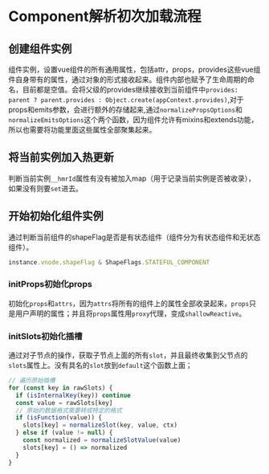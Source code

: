 # Component解析初次加载流程

## 创建组件实例

组件实例，设置vue组件的所有通用属性，包括attr，props，provides这些vue组件自身带有的属性，通过对象的形式接收起来。组件内部也赋予了生命周期的命名，目前都是空值。会将父级的provides继续接收到当前组件中`provides: parent ? parent.provides : Object.create(appContext.provides)`,对于props和emits参数，会进行额外的存储起来,通过`normalizePropsOptions`和`normalizeEmitsOptions`这个两个函数，因为组件允许有mixins和extends功能，所以也需要将功能里面这些属性全部聚集起来。

## 将当前实例加入热更新

判断当前实例`__hmrId`属性有没有被加入map（用于记录当前实例是否被收录），如果没有则要`set`进去。

## 开始初始化组件实例

通过判断当前组件的shapeFlag是否是有状态组件（组件分为有状态组件和无状态组件）。

```js
instance.vnode.shapeFlag & ShapeFlags.STATEFUL_COMPONENT
```

### initProps初始化props

初始化`props`和`attrs`，因为`attrs`将所有的组件上的属性全部收录起来，`props`只是用户声明的属性；并且将`props`属性用`proxy`代理，变成`shallowReactive`。

### initSlots初始化插槽

通过对子节点的操作，获取子节点上面的所有`slot`，并且最终收集到父节点的`slots`属性上。没有具名的`slot`放到`default`这个函数上面；

```js
// 遍历原始插槽
for (const key in rawSlots) {
  if (isInternalKey(key)) continue
  const value = rawSlots[key]
  // 原始的数据格式需要转成特定的格式
  if (isFunction(value)) {
    slots[key] = normalizeSlot(key, value, ctx)
  } else if (value != null) {
    const normalized = normalizeSlotValue(value)
    slots[key] = () => normalized
  }
}
```
